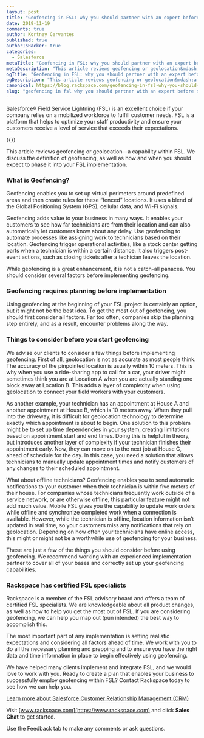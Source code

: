 ```yaml
---
layout: post
title: "Geofencing in FSL: why you should partner with an expert before starting"
date: 2019-11-19
comments: true
author: Kortney Cervantes
published: true
authorIsRacker: true
categories:
  - Salesforce
metaTitle: "Geofencing in FSL: why you should partner with an expert before starting"
metaDescription: "This article reviews geofencing or geolocation&mdash;a capability within FSL. We discuss the definition of geofencing, as well as how and when you should expect to phase it into your FSL implementation."
ogTitle: "Geofencing in FSL: why you should partner with an expert before starting"
ogDescription: "This article reviews geofencing or geolocation&mdash;a capability within FSL. We discuss the definition of geofencing, as well as how and when you should expect to phase it into your FSL implementation."
canonical: https://blog.rackspace.com/geofencing-in-fsl-why-you-should-partner-with-an-expert-before-starting/
slug: "geofencing in fsl why you should partner with an expert before starting" 
---
```


Salesforce&reg; Field Service Lightning (FSL) is an excellent choice if your
company relies on a mobilized workforce to fulfill customer needs. FSL is a
platform that helps to optimize your staff productivity and ensure your customers
receive a level of service that exceeds their expectations.

<!--more-->

{{<image src="Geofencing-in-FSL.png" title="" alt="">}}

This article reviews geofencing or geolocation&mdash;a capability within FSL. We
discuss the definition of geofencing, as well as how and when you should expect
to phase it into your FSL implementation.

### What is Geofencing?

Geofencing enables you to set up virtual perimeters around predefined areas and
then create rules for these “fenced” locations. It uses a blend of the Global
Positioning System (GPS), cellular data, and Wi-Fi signals.

Geofencing adds value to your business in many ways. It enables your customers
to see how far technicians are from their location and can also automatically
let customers know about any delay. Use geofencing to automate processes like
assigning work to technicians based on their location. Geofencing trigger
operational activities, like a stock center getting parts when a technician is
within a certain distance. It also triggers post-event actions, such as closing
tickets after a techician leaves the location.

While geofencing is a great enhancement, it is not a catch-all panacea. You
should consider several factors before implementing geofencing.

### Geofencing requires planning before implementation

Using geofencing at the beginning of your FSL project is certainly an option,
but it might not be the best idea. To get the most out of geofencing, you should
first consider all factors. Far too often, companies skip the planning step
entirely, and as a result, encounter problems along the way.

### Things to consider before you start geofencing

We advise our clients to consider a few things before implementing geofencing.
First of all, geolocation is not as accurate as most people think. The accuracy
of the pinpointed location is usually within 10 meters. This is why when you
use a ride-sharing app to call for a car, your driver might sometimes think you
are at Location A when you are actually standing one block away at Location B.
This adds a layer of complexity when using geolocation to connect your field
workers with your customers.

As another example, your technician has an appointment at House A and another
appointment at House B, which is 10 meters away. When they pull into the driveway,
it is difficult for geolocation technology to determine exactly which appointment
is about to begin. One solution to this problem might be to set up time
dependencies in your system, creating limitations based on appointment start and
end times. Doing this is helpful in theory, but introduces another layer of
complexity if your technician finishes their appointment early. Now, they can
move on to the next job at House C, ahead of schedule for the day. In this case,
you need a solution that allows technicians to manually update appointment times
and notify customers of any changes to their scheduled appointment.

What about offline technicians? Geofencing enables you to send automatic
notifications to your customer when their technician is within five meters of
their house. For companies whose technicians frequently work outside of a service
network, or are otherwise offline, this particular feature might not add much
value. Mobile FSL gives you the capability to update work orders while offline
and synchronize completed work when a connection is available. However, while
the technician is offline, location information isn’t updated in real time, so
your customers miss any notifications that rely on geolocation. Depending on how
often your technicians have online access, this might or might not be a
worthwhile use of geofencing for your business.

These are just a few of the things you should consider before using geofencing.
We recommend working with an experienced implementation partner to cover all of
your bases and correctly set up your geofencing capabilities.

### Rackspace has certified FSL specialists

Rackspace is a member of the FSL advisory board and offers a team of certified
FSL specialists. We are knowledgeable about all product changes, as well as how
to help you get the most out of FSL. If you are considering geofencing, we can
help you map out (pun intended) the best way to accomplish this.

The most important part of any implementation is setting realistic expectations
and considering all factors ahead of time. We work with you to do all the
necessary planning and prepping and to ensure you have the right data and time
information in place to begin effectively using geofencing.

We have helped many clients implement and integrate FSL, and we would love to
work with you. Ready to create a plan that enables your business to successfully
employ geofencing within FSL? Contact Rackspace today to see how we can help you.

<a class="cta red" id="cta" href="https://www.rackspace.com/salesforce">Learn more about Salesforce Customer Relationship Management (CRM)</a>

Visit [www.rackspace.com](https://www.rackspace.com) and click **Sales Chat**
to get started.

Use the Feedback tab to make any comments or ask questions.